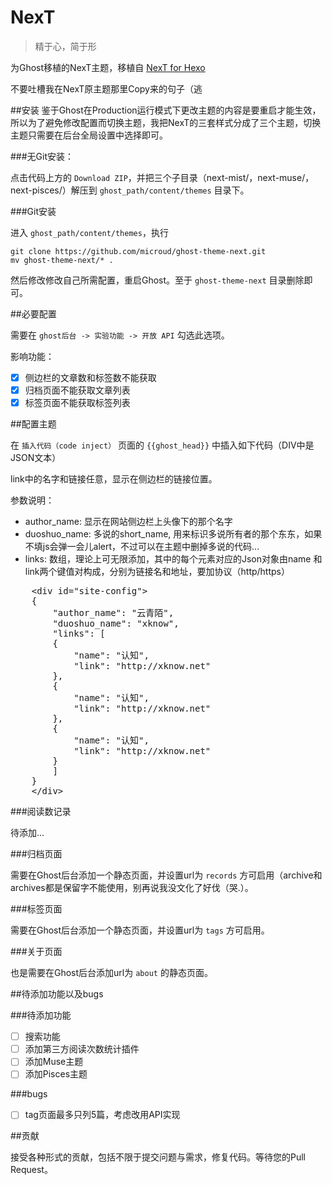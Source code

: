 # NexT
> 精于心，简于形

为Ghost移植的NexT主题，移植自 [NexT for Hexo](https://github.com/iissnan/hexo-theme-next)

不要吐槽我在NexT原主题那里Copy来的句子（逃

##安装
鉴于Ghost在Production运行模式下更改主题的内容是要重启才能生效，所以为了避免修改配置而切换主题，我把NexT的三套样式分成了三个主题，切换主题只需要在后台全局设置中选择即可。

###无Git安装：

点击代码上方的 `Download ZIP`，并把三个子目录（next-mist/，next-muse/，next-pisces/）解压到 `ghost_path/content/themes` 目录下。

###Git安装

进入 `ghost_path/content/themes`，执行

	git clone https://github.com/microud/ghost-theme-next.git
	mv ghost-theme-next/* .
	
然后修改修改自己所需配置，重启Ghost。至于 `ghost-theme-next` 目录删除即可。

##必要配置

需要在 `ghost后台 -> 实验功能 -> 开放 API` 勾选此选项。

影响功能：

- [x] 侧边栏的文章数和标签数不能获取
- [x] 归档页面不能获取文章列表
- [x] 标签页面不能获取标签列表

##配置主题

在 `插入代码（code inject）` 页面的 `{{ghost_head}}` 中插入如下代码（DIV中是JSON文本）

link中的名字和链接任意，显示在侧边栏的链接位置。

参数说明：

- author_name: 显示在网站侧边栏上头像下的那个名字
- duoshuo\_name: 多说的short_name, 用来标识多说所有者的那个东东，如果不填js会弹一会儿alert，不过可以在主题中删掉多说的代码...
- links: 数组，理论上可无限添加，其中的每个元素对应的Json对象由name 和 link两个键值对构成，分别为链接名和地址，要加协议（http/https）
<pre>
	&lt;div id="site-config"&gt;
	{
	    "author_name": "云青陌",
	    "duoshuo_name": "xknow",
	    "links": [
	    {
	        "name": "认知",
	        "link": "http://xknow.net"
	    },
	    {
	        "name": "认知",
	        "link": "http://xknow.net"
	    },
	    {
	        "name": "认知",
	        "link": "http://xknow.net"
	    }
	    ]
	}
	&lt;/div&gt;
</pre>

###阅读数记录

待添加...


###归档页面

需要在Ghost后台添加一个静态页面，并设置url为 `records` 方可启用（archive和archives都是保留字不能使用，别再说我没文化了好伐（哭.）。

###标签页面

需要在Ghost后台添加一个静态页面，并设置url为 `tags` 方可启用。

###关于页面

也是需要在Ghost后台添加url为 `about` 的静态页面。

##待添加功能以及bugs

###待添加功能

- [ ] 搜索功能
- [ ] 添加第三方阅读次数统计插件
- [ ] 添加Muse主题
- [ ] 添加Pisces主题

###bugs

- [ ] tag页面最多只列5篇，考虑改用API实现

##贡献

接受各种形式的贡献，包括不限于提交问题与需求，修复代码。等待您的Pull Request。
